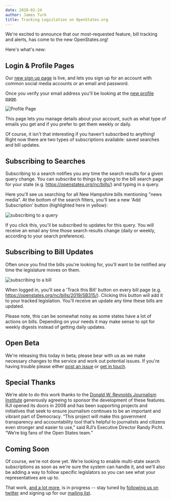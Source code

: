 ```yaml
---
date: 2020-02-24
author: James Turk
title: Tracking Legislation on OpenStates.org
---
```


We're excited to announce that our most-requested feature, bill tracking and alerts, has come to the new OpenStates.org!

Here's what's new:

Login & Profile Pages
---------------------

Our [new sign up page](https://openstates.org/accounts/signup/) is live, and lets you sign up for an account with common social media accounts or an email and password.

Once you verify your email address you'll be looking at the [new profile page](https://openstates.org/accounts/profile/).

![Profile Page](/img/subscriptions/profile-page.png)

This page lets you manage details about your account, such as what type of emails you get and if you prefer to get them weekly or daily.

Of course, it isn't that interesting if you haven't subscribed to anything!  Right now there are two types of subscriptions available: saved searches and bill updates.

Subscribing to Searches
-----------------------

Subscribing to a search notifies you any time the search results for a given query change.  You can subscribe to things by going to the bill search page for your state (e.g. https://openstates.org/nc/bills/) and typing in a query.

Here you'll see us searching for all New Hampshire bills mentioning "news media".  At the bottom of the search filters, you'll see a new 'Add Subscription' button (highlighted here in yellow):

![subscribing to a query](/img/subscriptions/query-subscribe.png)

If you click this, you'll be subscribed to updates for this query. You will receive an email any time those search results change (daily or weekly, according to your search preference).


Subscribing to Bill Updates
---------------------------

Often once you find the bills you're looking for, you'll want to be notified any time the legislature moves on them.

![subscribing to a bill](/img/subscriptions/bill-subscribe.png)

When logged in, you'll see a 'Track this Bill' button on every bill page (e.g. https://openstates.org/nc/bills/2019/SB315/).  Clicking this button will add it to your tracked legislation.  You'll receive an update any time these bills are updated.

Please note, this can be somewhat noisy as some states have a lot of actions on bills. Depending on your needs it may make sense to opt for weekly digests instead of getting daily updates.

Open Beta
---------

We're releasing this today in beta; please bear with us as we make necessary changes to the service and work out potential issues.  If you're having trouble please either [post an issue](https://github.com/openstates/openstates.org/) or [get in touch](mailto:contact@jamesturk.net).


Special Thanks
--------------

We’re able to do this work thanks to the [Donald W. Reynolds Journalism Institute](https://www.rjionline.org/) generously agreeing to sponsor the development of these features. RJI opened its doors in 2008 and has been supporting projects and initiatives that seek to ensure journalism continues to be an important and vibrant part of Democracy. “This project will make this government transparency and accountability tool that’s helpful to journalists and citizens even stronger and easier to use,” said RJI’s Executive Director Randy Picht. “We’re big fans of the Open States team.”

Coming Soon
-----------

Of course, we're not done yet.  We're looking to enable multi-state search subscriptions as soon as we're sure the system can handle it, and we'll also be adding a way to follow specific legislators so you can see what your representatives are up to.

That work, [and a lot more](https://blog.openstates.org/2020-roadmap/), is in progress -- stay tuned by [following us on twitter](https://twitter.com/openstates) and signing up for our [mailing list](https://mailchi.mp/16377011c32f/openstates).
